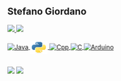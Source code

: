## Stefano Giordano
 <div>
  <a href="https://github.com/Giordano26">
  <img height="180em" src="https://github-readme-stats.vercel.app/api?username=Giordano26&show_icons=true&theme=dracula&include_all_commits=true&count_private=true"/>
  <img height="180em" src="https://github-readme-stats.vercel.app/api/top-langs/?username=Giordano26&layout=compact&langs_count=16&theme=dracula"/>
</div>
<div style="display: inline_block"><br>
  <img align="center" alt="Java" height="30" width="40" src="https://icongr.am/devicon/java-original.svg?size=128&color=currentColor">
  <img align="center" alt="Python" height="30" width="40" src="https://raw.githubusercontent.com/devicons/devicon/master/icons/python/python-original.svg">
  <img align="center" alt="Cpp" height="30" width="40" src="https://icongr.am/devicon/cplusplus-original.svg?size=128&color=currentColor">
  <img align="center" alt="C" height="30" width="40" src="https://icongr.am/devicon/c-original.svg?size=128&color=currentColor">
  <img align="center" alt="Arduino" height="30" width="40" src="https://upload.wikimedia.org/wikipedia/commons/8/87/Arduino_Logo.svg">
  
  
  
</div>
  
  ##
 
<div> 
  <a href = "mailto:smfgiordano@gmail.com"><img src="https://img.shields.io/badge/-Gmail-%23333?style=for-the-badge&logo=gmail&logoColor=white" target="_blank"></a>
  <a href="https://www.linkedin.com/in/stefano-giordano-9120b91b4/" target="_blank"><img src="https://img.shields.io/badge/-LinkedIn-%230077B5?style=for-the-badge&logo=linkedin&logoColor=white" target="_blank"></a> 
 

</div>


